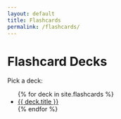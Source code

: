 ```yaml
---
layout: default
title: Flashcards
permalink: /flashcards/
---
```


# Flashcard Decks

Pick a deck:

<ul>
{% for deck in site.flashcards %}
  <li><a href="{{ deck.url | relative_url }}">{{ deck.title }}</a></li>
{% endfor %}
</ul>
